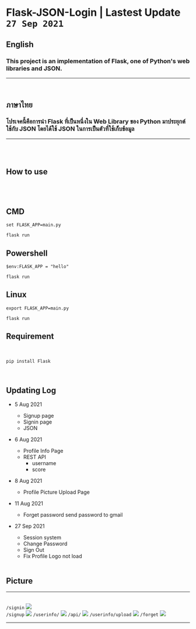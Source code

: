 # Flask-JSON-Login | Lastest Update <code>27 Sep 2021</code>


<h2>English</h2>
<h3>This project is an implementation of Flask, one of Python's web libraries and JSON.</h3>
<hr><br>
<h2>ภาษาไทย</h2>
<h3>โปรเจคนี้คือการนำ Flask ที่เป็นหนึ่งใน Web Library ของ Python มาประยุกต์ใช้กับ JSON โดยได้ใช้ JSON ในการเป็นตัวที่ใช้เก็บข้อมูล</h3><hr><br><br>
<h2>How to use<h2><br>


  <h2>CMD</h2>
  
```
set FLASK_APP=main.py
```
```
flask run
```

  <h2> Powershell</h2>
  
```
$env:FLASK_APP = "hello"
```
```
flask run
```

  <h2> Linux </h2>
  
```
export FLASK_APP=main.py
```
```
flask run
```
  
  
<h2>Requirement</h2><br>

```
pip install Flask
```

 <br>
<h2>Updating Log</h2>
  
* 5 Aug 2021
  * Signup page
  * Signin page
  * JSON
* 6 Aug 2021
  * Profile Info Page
  * REST API
    * username
    * score
* 8 Aug 2021
  * Profile Picture Upload Page 
* 11 Aug 2021
  * Forget password send password to gmail
* 27 Sep 2021
  * Session system
  * Change Password
  * Sign Out
  * Fix Profile Logo not load
  
  <br>
<h2>Picture</h2><hr><br>
<code>/signin</code>
<img src="https://scontent.fbkk6-2.fna.fbcdn.net/v/t1.15752-9/229313522_550775872638200_5466831548473750642_n.png?_nc_cat=107&ccb=1-5&_nc_sid=ae9488&_nc_ohc=nGH3xGJZsjMAX9pG0Gl&tn=6hU7arYck_OOlEOT&_nc_ht=scontent.fbkk6-2.fna&oh=a757b1bda7015cec5533489700f912f7&oe=615A2BA3"><br>
<code>/signup</code>
<img src="https://scontent.fbkk6-2.fna.fbcdn.net/v/t1.15752-9/232702341_300958265116348_2442791509478958799_n.png?_nc_cat=101&ccb=1-5&_nc_sid=ae9488&_nc_ohc=xCNNf4atJVoAX8GcDai&_nc_ht=scontent.fbkk6-2.fna&oh=13b8c420a0f02e1c8334f5398dccba40&oe=615CF10C">
<code>/userinfo/</code>
<img src="https://scontent.fbkk6-2.fna.fbcdn.net/v/t1.15752-9/228132395_234166941909507_7636189233259409638_n.png?_nc_cat=101&ccb=1-5&_nc_sid=ae9488&_nc_ohc=k93xzrUoUnUAX_ii2p3&tn=6hU7arYck_OOlEOT&_nc_ht=scontent.fbkk6-2.fna&oh=37543070ad3de6b5b21b73b057c43f61&oe=615D6492">
  <code>/api/</code>
<img src="https://scontent.fbkk6-1.fna.fbcdn.net/v/t1.15752-9/222640290_950336555817980_1577264661621055369_n.png?_nc_cat=110&ccb=1-5&_nc_sid=ae9488&_nc_ohc=SKqqib_gJbQAX8HsWEE&_nc_ht=scontent.fbkk6-1.fna&oh=35d12aefbd79382cd3a5e9ae816ab592&oe=615DD4A4">
  <code>/userinfo/upload</code>
  <img src="https://scontent.fbkk6-2.fna.fbcdn.net/v/t1.15752-9/234227195_262638382019340_308352488455880468_n.png?_nc_cat=101&ccb=1-5&_nc_sid=ae9488&_nc_ohc=Pn2uc_Ttr8YAX9fERXZ&_nc_ht=scontent.fbkk6-2.fna&oh=69082f10072da73d32c42a38c484c1a8&oe=615C282A">
  <code>/forget</code>
 <img src="https://scontent.fbkk21-1.fna.fbcdn.net/v/t1.15752-9/221261005_4272992342766729_6596585261870088010_n.png?_nc_cat=101&ccb=1-4&_nc_sid=ae9488&_nc_eui2=AeE98GruuwskGehVtJ0bP4WZIuU_UudIk80i5T9S50iTzYyiBYvtQy2YQLIYVSRqiYZCcSaHOhgfIlVR6TTuO95x&_nc_ohc=DRqVkvs7Sd4AX-pOXn7&_nc_ht=scontent.fbkk21-1.fna&oh=1c623e43a43e0f032430f55c9c5a506d&oe=61387C1F">
  

  <hr><br>
  <!-- <h3 align="center">Development By <a href="https://github.com/Karibura-Cyber">Karibura (Meck)</a> 100% No Copyright</h3> -->
